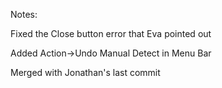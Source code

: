 Notes:

Fixed the Close button error that Eva pointed out

Added Action->Undo Manual Detect in Menu Bar

Merged with Jonathan's last commit

